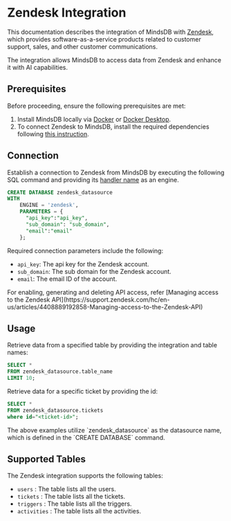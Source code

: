 # Zendesk Integration

This documentation describes the integration of MindsDB with [Zendesk](https://www.zendesk.com/), which provides software-as-a-service products related to customer support, sales, and other customer communications.

The integration allows MindsDB to access data from Zendesk and enhance it with AI capabilities.

## Prerequisites

Before proceeding, ensure the following prerequisites are met:

1. Install MindsDB locally via [Docker](https://docs.mindsdb.com/setup/self-hosted/docker) or [Docker Desktop](https://docs.mindsdb.com/setup/self-hosted/docker-desktop).
2. To connect Zendesk to MindsDB, install the required dependencies following [this instruction](https://docs.mindsdb.com/setup/self-hosted/docker#install-dependencies).

## Connection

Establish a connection to Zendesk from MindsDB by executing the following SQL command and providing its [handler name](https://github.com/mindsdb/mindsdb/tree/main/mindsdb/integrations/handlers/zendesk_handler) as an engine.

```sql
CREATE DATABASE zendesk_datasource
WITH
    ENGINE = 'zendesk',
    PARAMETERS = {
      "api_key":"api_key",
      "sub_domain": "sub_domain",
      "email":"email"
    };
```

Required connection parameters include the following:

* `api_key`: The api key for the Zendesk account.
* `sub_domain`: The sub domain for the Zendesk account.
* `email`: The email ID of the account.

<Tip>
For enabling, generating and deleting API access, refer [Managing access to the Zendesk API](https://support.zendesk.com/hc/en-us/articles/4408889192858-Managing-access-to-the-Zendesk-API)
</Tip>

## Usage

Retrieve data from a specified table by providing the integration and table names:

```sql
SELECT *
FROM zendesk_datasource.table_name
LIMIT 10;
```

Retrieve data for a specific ticket by providing the id:

```sql
SELECT *
FROM zendesk_datasource.tickets
where id="<ticket-id>";
```


<Note>
The above examples utilize `zendesk_datasource` as the datasource name, which is defined in the `CREATE DATABASE` command.
</Note>

## Supported Tables

The Zendesk integration supports the following tables:

* `users` : The table lists all the users.
* `tickets` : The table lists all the tickets.
* `triggers` : The table lists all the triggers.
* `activities` : The table lists all the activities.